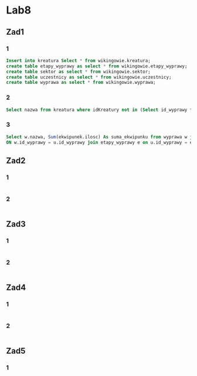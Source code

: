 # Lab8

## Zad1

### 1
```sql
Insert into kreatura Select * from wikingowie.kreatura;
create table etapy_wyprawy as select * from wikingowie.etapy_wyprawy;
create table sektor as select * from wikingowie.sektor;
create table uczestnicy as select * from wikingowie.uczestnicy;
create table wyprawa as select * from wikingowie.wyprawa;
```

### 2
```sql
Select nazwa from kreatura where idKreatury not in (Select id_wyprawy from wyprawa);
```

### 3
```sql
Select w.nazwa, Sum(ekwipunek.ilosc) As suma_ekwipunku from wyprawa w join uczestnicy u
ON w.id_wyprawy = u.id_wyprawy join etapy_wyprawy e on u.id_wyprawy = e.id_uczestnika group by w.nazwa, w.id_wyprawy;
```

## Zad2

### 1
```sql

```

### 2
```sql

```

## Zad3

### 1
```sql

```

### 2
```sql

```

## Zad4

### 1
```sql

```

### 2
```sql

```

## Zad5

### 1
```sql

```

